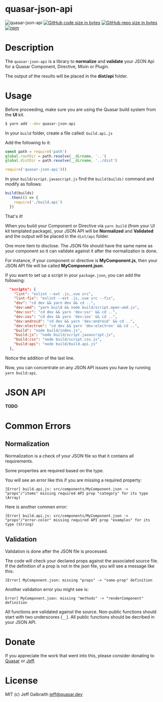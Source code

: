 # quasar-json-api

![quasar-json-api](https://img.shields.io/npm/v/quasar-json-api.svg?label=quasar-json-api)
[![GitHub code size in bytes](https://img.shields.io/github/languages/code-size/hawkeye64/quasar-json-api.svg)]()
[![GitHub repo size in bytes](https://img.shields.io/github/repo-size/hawkeye64/quasar-json-api.svg)]()
[![npm](https://img.shields.io/npm/dt/quasar-json-api.svg)](https://www.npmjs.com/package/quasar-json-api)

# Description
The `quasar-json-api` is a library to **normalize** and **validate** your JSON Api for a Quasar Component, Directive, Mixin or Plugin.

The output of the results will be placed in the **dist/api** folder.


# Usage

Before proceeding, make sure you are using the Quasar build system from the **UI** kit.

```bash
$ yarn add --dev quasar-json-api
```

In your `build` folder, create a file called: `build.api.js`

Add the following to it:

```js
const path = require('path')
global.rootDir = path.resolve(__dirname, '..')
global.distDir = path.resolve(__dirname, '../dist')

require('quasar-json-api')()
```

In your `build/script.javascript.js` find the `build(builds)` command and modify as follows:

```js
build(builds)
  .then(() => {
    require('./build.api')
  })
```

That's it!

When you build your Component or Directive via `yarn build` (from your UI kit templated package), your JSON API will be **Normalized** and **Validated** and the output will be placed in the `dist/api` folder.

One more item to disclose. The JSON file should have the same name as your component so it can validate against it after the normalization is done.

For instance, if your component or directive is **MyComponent.js**, then your JSON API file will be called **MyComponent.json**.

If you want to set up a script in your `package.json`, you can add the following:

```json
  "scripts": {
    "lint": "eslint --ext .js,.vue src",
    "lint-fix": "eslint --ext .js,.vue src --fix",
    "dev": "cd dev && yarn dev && cd ..",
    "dev:umd": "yarn build && node build/script.open-umd.js",
    "dev:ssr": "cd dev && yarn 'dev:ssr' && cd ..",
    "dev:ios": "cd dev && yarn 'dev:ios' && cd ..",
    "dev:android": "cd dev && yarn 'dev:android' && cd ..",
    "dev:electron": "cd dev && yarn 'dev:electron' && cd ..",
    "build": "node build/index.js",
    "build:js": "node build/script.javascript.js",
    "build:css": "node build/script.css.js",
    "build:api": "node build/build.api.js"
  },
```
Notice the addition of the last line.

Now, you can concentrate on any JSON API issues you have by running `yarn build:api`.

# JSON API
**TODO**

# Common Errors

## Normalization
Normalization is a check of your JSON file so that it contains all requirements.

Some properties are required based on the type.

You will see an error like this if you are missing a required property:
```
[Error] build.api.js: src/components/MyComponent.json ->  "props"/"items" missing required API prop "category" for its type (Array)
```

Here is another commen error:
```
[Error] build.api.js: src/components/MyComponent.json ->  "props"/"error-color" missing required API prop "examples" for its type (String)
```

## Validation
Validation is done after the JSON file is processed.

The code will check your declared props against the associated source file. If the definition of a prop is not in the json file, you will see a message like this:
```
[Error] MyComponent.json: missing "props" -> "some-prop" definition
```

Another validation error you might see is:
```
Error] MyComponent.json: missing "methods" -> "renderComponent" definition
```
All functions are validated against the source. Non-public functions should start with two underscores (`__`). All public functions should be decribed in your JSON API.

# Donate
If you appreciate the work that went into this, please consider donating to [Quasar](https://donate.quasar.dev) or [Jeff](https://github.com/sponsors/hawkeye64).

# License
MIT (c) Jeff Galbraith <jeff@quasar.dev>
